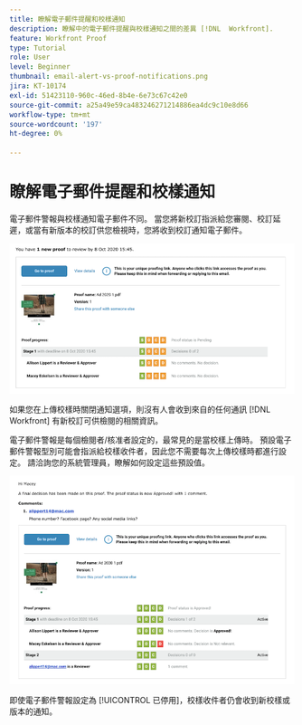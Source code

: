 ```yaml
---
title: 瞭解電子郵件提醒和校樣通知
description: 瞭解中的電子郵件提醒與校樣通知之間的差異 [!DNL  Workfront].
feature: Workfront Proof
type: Tutorial
role: User
level: Beginner
thumbnail: email-alert-vs-proof-notifications.png
jira: KT-10174
exl-id: 51423110-960c-46ed-8b4e-6e73c67c42e0
source-git-commit: a25a49e59ca483246271214886ea4dc9c10e8d66
workflow-type: tm+mt
source-wordcount: '197'
ht-degree: 0%

---
```


# 瞭解電子郵件提醒和校樣通知

電子郵件警報與校樣通知電子郵件不同。 當您將新校訂指派給您審閱、校訂延遲，或當有新版本的校訂供您檢視時，您將收到校訂通知電子郵件。

![表示有新校訂要稽核的校訂通知電子郵件影像。](assets/email-alert-1.png)

如果您在上傳校樣時關閉通知選項，則沒有人會收到來自的任何通訊 [!DNL Workfront] 有新校訂可供檢閱的相關資訊。

電子郵件警報是每個檢閱者/核准者設定的，最常見的是當校樣上傳時。 預設電子郵件警報型別可能會指派給校樣收件者，因此您不需要每次上傳校樣時都進行設定。 請洽詢您的系統管理員，瞭解如何設定這些預設值。

![電子郵件警示的影像，指出校樣已做出決定且有評論要檢閱。](assets/email-alert-2.png)

即使電子郵件警報設定為 [!UICONTROL 已停用]，校樣收件者仍會收到新校樣或版本的通知。

<!--
# Learn more
* New proof email
* Late proof email
-->
